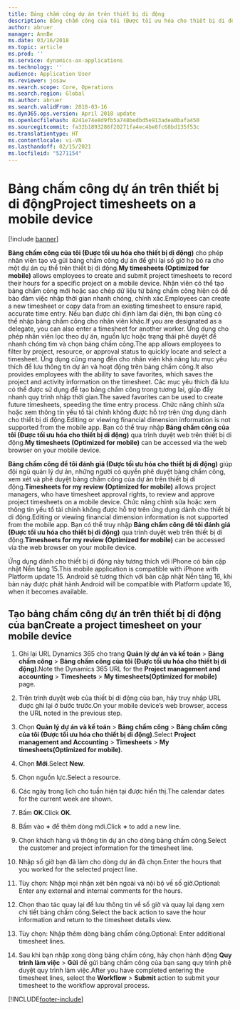 ```yaml
---
title: Bảng chấm công dự án trên thiết bị di động
description: Bảng chấm công của tôi (Được tối ưu hóa cho thiết bị di động) cho phép nhân viên tạo và gửi bảng chấm công dự án để ghi lại số giờ họ bỏ ra cho một dự án cụ thể trên thiết bị di động.
author: abruer
manager: AnnBe
ms.date: 03/16/2018
ms.topic: article
ms.prod: ''
ms.service: dynamics-ax-applications
ms.technology: ''
audience: Application User
ms.reviewer: josaw
ms.search.scope: Core, Operations
ms.search.region: Global
ms.author: abruer
ms.search.validFrom: 2018-03-16
ms.dyn365.ops.version: April 2018 update
ms.openlocfilehash: 8241e74e8d9fb5a748bedbd5e913adea0bafa450
ms.sourcegitcommit: fa32b1893286f20271fa4ec4be8fc68bd135f53c
ms.translationtype: HT
ms.contentlocale: vi-VN
ms.lasthandoff: 02/15/2021
ms.locfileid: "5271154"
---
```

# <a name="project-timesheets-on-a-mobile-device"></a><span data-ttu-id="31229-103">Bảng chấm công dự án trên thiết bị di động</span><span class="sxs-lookup"><span data-stu-id="31229-103">Project timesheets on a mobile device</span></span>

[!include [banner](../includes/banner.md)]

<span data-ttu-id="31229-104">**Bảng chấm công của tôi (Được tối ưu hóa cho thiết bị di động)** cho phép nhân viên tạo và gửi bảng chấm công dự án để ghi lại số giờ họ bỏ ra cho một dự án cụ thể trên thiết bị di động.</span><span class="sxs-lookup"><span data-stu-id="31229-104">**My timesheets (Optimized for mobile)** allows employees to create and submit project timesheets to record their hours for a specific project on a mobile device.</span></span> <span data-ttu-id="31229-105">Nhân viên có thể tạo bảng chấm công mới hoặc sao chép dữ liệu từ bảng chấm công hiện có để bảo đảm việc nhập thời gian nhanh chóng, chính xác.</span><span class="sxs-lookup"><span data-stu-id="31229-105">Employees can create a new timesheet or copy data from an existing timesheet to ensure rapid, accurate time entry.</span></span> <span data-ttu-id="31229-106">Nếu bạn được chỉ định làm đại diện, thì bạn cũng có thể nhập bảng chấm công cho nhân viên khác.</span><span class="sxs-lookup"><span data-stu-id="31229-106">If you are designated as a delegate, you can also enter a timesheet for another worker.</span></span> <span data-ttu-id="31229-107">Ứng dụng cho phép nhân viên lọc theo dự án, nguồn lực hoặc trạng thái phê duyệt để nhanh chóng tìm và chọn bảng chấm công.</span><span class="sxs-lookup"><span data-stu-id="31229-107">The app allows employees to filter by project, resource, or approval status to quickly locate and select a timesheet.</span></span> <span data-ttu-id="31229-108">Ứng dụng cũng mang đến cho nhân viên khả năng lưu mục yêu thích để lưu thông tin dự án và hoạt động trên bảng chấm công.</span><span class="sxs-lookup"><span data-stu-id="31229-108">It also provides employees with the ability to save favorites, which saves the project and activity information on the timesheet.</span></span> <span data-ttu-id="31229-109">Các mục yêu thích đã lưu có thể được sử dụng để tạo bảng chấm công trong tương lai, giúp đẩy nhanh quy trình nhập thời gian.</span><span class="sxs-lookup"><span data-stu-id="31229-109">The saved favorites can be used to create future timesheets, speeding the time entry process.</span></span> <span data-ttu-id="31229-110">Chức năng chỉnh sửa hoặc xem thông tin yếu tố tài chính không được hỗ trợ trên ứng dụng dành cho thiết bị di động.</span><span class="sxs-lookup"><span data-stu-id="31229-110">Editing or viewing financial dimension information is not supported from the mobile app.</span></span> <span data-ttu-id="31229-111">Bạn có thể truy nhập **Bảng chấm công của tôi (Được tối ưu hóa cho thiết bị di động)** qua trình duyệt web trên thiết bị di động.</span><span class="sxs-lookup"><span data-stu-id="31229-111">**My timesheets (Optimized for mobile)** can be accessed via the web browser on your mobile device.</span></span>

<span data-ttu-id="31229-112">**Bảng chấm công để tôi đánh giá (Được tối ưu hóa cho thiết bị di động)** giúp đội ngũ quản lý dự án, những người có quyền phê duyệt bảng chấm công, xem xét và phê duyệt bảng chấm công của dự án trên thiết bị di động.</span><span class="sxs-lookup"><span data-stu-id="31229-112">**Timesheets for my review (Optimized for mobile)** allows project managers, who have timesheet approval rights, to review and approve project timesheets on a mobile device.</span></span> <span data-ttu-id="31229-113">Chức năng chỉnh sửa hoặc xem thông tin yếu tố tài chính không được hỗ trợ trên ứng dụng dành cho thiết bị di động.</span><span class="sxs-lookup"><span data-stu-id="31229-113">Editing or viewing financial dimension information is not supported from the mobile app.</span></span> <span data-ttu-id="31229-114">Bạn có thể truy nhập **Bảng chấm công để tôi đánh giá (Được tối ưu hóa cho thiết bị di động)** qua trình duyệt web trên thiết bị di động.</span><span class="sxs-lookup"><span data-stu-id="31229-114">**Timesheets for my review (Optimized for mobile)** can be accessed via the web browser on your mobile device.</span></span>

<span data-ttu-id="31229-115">Ứng dụng dành cho thiết bị di động này tương thích với iPhone có bản cập nhật Nền tảng 15.</span><span class="sxs-lookup"><span data-stu-id="31229-115">This mobile application is compatible with iPhone with Platform update 15.</span></span>
<span data-ttu-id="31229-116">Android sẽ tương thích với bản cập nhật Nền tảng 16, khi bản này được phát hành.</span><span class="sxs-lookup"><span data-stu-id="31229-116">Android will be compatible with Platform update 16, when it becomes available.</span></span>

## <a name="create-a-project-timesheet-on-your-mobile-device"></a><span data-ttu-id="31229-117">Tạo bảng chấm công dự án trên thiết bị di động của bạn</span><span class="sxs-lookup"><span data-stu-id="31229-117">Create a project timesheet on your mobile device</span></span>

1.  <span data-ttu-id="31229-118">Ghi lại URL Dynamics 365 cho trang **Quản lý dự án và kế toán** \> **Bảng chấm công** \> **Bảng chấm công của tôi (Được tối ưu hóa cho thiết bị di động)**.</span><span class="sxs-lookup"><span data-stu-id="31229-118">Note the Dynamics 365 URL for the **Project management and accounting** \> **Timesheets** \> **My timesheets(Optimized for mobile)** page.</span></span>

2.  <span data-ttu-id="31229-119">Trên trình duyệt web của thiết bị di động của bạn, hãy truy nhập URL được ghi lại ở bước trước.</span><span class="sxs-lookup"><span data-stu-id="31229-119">On your mobile device’s web browser, access the URL noted in the previous step.</span></span>
 
3.  <span data-ttu-id="31229-120">Chọn **Quản lý dự án và kế toán** \> **Bảng chấm công** \> **Bảng chấm công của tôi (Được tối ưu hóa cho thiết bị di động)**.</span><span class="sxs-lookup"><span data-stu-id="31229-120">Select **Project management and Accounting** \> **Timesheets** \> **My timesheets(Optimized for mobile)**.</span></span>

4.  <span data-ttu-id="31229-121">Chọn **Mới**.</span><span class="sxs-lookup"><span data-stu-id="31229-121">Select **New**.</span></span>

5.  <span data-ttu-id="31229-122">Chọn nguồn lực.</span><span class="sxs-lookup"><span data-stu-id="31229-122">Select a resource.</span></span>

6.  <span data-ttu-id="31229-123">Các ngày trong lịch cho tuần hiện tại được hiển thị.</span><span class="sxs-lookup"><span data-stu-id="31229-123">The calendar dates for the current week are shown.</span></span>

7.  <span data-ttu-id="31229-124">Bấm **OK**.</span><span class="sxs-lookup"><span data-stu-id="31229-124">Click **OK**.</span></span>

8.  <span data-ttu-id="31229-125">Bấm vào **+** để thêm dòng mới.</span><span class="sxs-lookup"><span data-stu-id="31229-125">Click **+** to add a new line.</span></span>

9.  <span data-ttu-id="31229-126">Chọn khách hàng và thông tin dự án cho dòng bảng chấm công.</span><span class="sxs-lookup"><span data-stu-id="31229-126">Select the customer and project information for the timesheet line.</span></span>

10. <span data-ttu-id="31229-127">Nhập số giờ bạn đã làm cho dòng dự án đã chọn.</span><span class="sxs-lookup"><span data-stu-id="31229-127">Enter the hours that you worked for the selected project line.</span></span>

11. <span data-ttu-id="31229-128">Tùy chọn: Nhập mọi nhận xét bên ngoài và nội bộ về số giờ.</span><span class="sxs-lookup"><span data-stu-id="31229-128">Optional: Enter any external and internal comments for the hours.</span></span>

12. <span data-ttu-id="31229-129">Chọn thao tác quay lại để lưu thông tin về số giờ và quay lại dạng xem chi tiết bảng chấm công.</span><span class="sxs-lookup"><span data-stu-id="31229-129">Select the back action to save the hour information and return to the timesheet details view.</span></span>

13. <span data-ttu-id="31229-130">Tùy chọn: Nhập thêm dòng bảng chấm công.</span><span class="sxs-lookup"><span data-stu-id="31229-130">Optional: Enter additional timesheet lines.</span></span>

14. <span data-ttu-id="31229-131">Sau khi bạn nhập xong dòng bảng chấm công, hãy chọn hành động **Quy trình làm việc** \> **Gửi** để gửi bảng chấm công của bạn sang quy trình phê duyệt quy trình làm việc.</span><span class="sxs-lookup"><span data-stu-id="31229-131">After you have completed entering the timesheet lines, select the **Workflow** \> **Submit** action to submit your timesheet to the workflow approval process.</span></span>


[!INCLUDE[footer-include](../includes/footer-banner.md)]